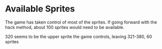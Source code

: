 # Available Sprites

The game has taken control of most of the sprites. If going forward with the hack method, about 100 sprites would need to be available.

320 seems to be the upper sprite the game controls, leaving 321-380, 60 sprites
